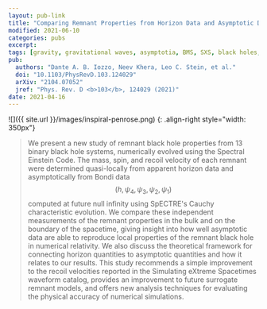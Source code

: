 ```yaml
---
layout: pub-link
title: "Comparing Remnant Properties from Horizon Data and Asymptotic Data in Numerical Relativity"
modified: 2021-06-10
categories: pubs
excerpt:
tags: [gravity, gravitational waves, asymptotia, BMS, SXS, black holes, general relativity, numerical relativity, symmetry]
pub:
  authors: "Dante A. B. Iozzo, Neev Khera, Leo C. Stein, et al."
  doi: "10.1103/PhysRevD.103.124029"
  arXiv: "2104.07052"
  jref: "Phys. Rev. D <b>103</b>, 124029 (2021)"
date: 2021-04-16
---
```


![]({{ site.url }}/images/inspiral-penrose.png)
{: .align-right style="width: 350px"}
> We present a new study of remnant black hole properties from 13
> binary black hole systems, numerically evolved using the Spectral
> Einstein Code. The mass, spin, and recoil velocity of each remnant
> were determined quasi-locally from apparent horizon data and
> asymptotically from Bondi data $$(h, \psi_4, \psi_3, \psi_2,
> \psi_1)$$ computed at future null infinity using SpECTRE's Cauchy
> characteristic evolution. We compare these independent measurements
> of the remnant properties in the bulk and on the boundary of the
> spacetime, giving insight into how well asymptotic data are able to
> reproduce local properties of the remnant black hole in numerical
> relativity. We also discuss the theoretical framework for connecting
> horizon quantities to asymptotic quantities and how it relates to
> our results. This study recommends a simple improvement to the
> recoil velocities reported in the Simulating eXtreme Spacetimes
> waveform catalog, provides an improvement to future surrogate
> remnant models, and offers new analysis techniques for evaluating
> the physical accuracy of numerical simulations.

